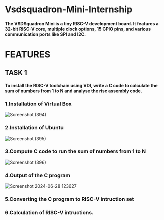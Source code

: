 # Vsdsquadron-Mini-Internship
####  The VSDSquadron Mini is a tiny RISC-V development board. It features a 32-bit RISC-V core, multiple clock options, 15 GPIO pins, and various communication ports like SPI and I2C.
# FEATURES 








## TASK 1
#### To install the RISC-V toolchain using VDI, write a C code to calculate the sum of numbers from 1 to N and analyse the risc assembly code.


### 1.Installation of Virtual Box
![Screenshot (394)](https://github.com/Saidharshinee/Vsdintern/assets/170953134/75931dd9-d9d4-4347-8901-877bb9123d4a)
### 2.Installation of Ubuntu

![Screenshot (395)](https://github.com/Saidharshinee/Vsdintern/assets/170953134/f50acee6-64be-415d-847f-2502bef14aca)
### 3.Compute C code to run the sum of numbers from 1 to N
![Screenshot (396)](https://github.com/Saidharshinee/Vsdintern/assets/170953134/cdc2ca3e-d110-4561-8621-458cfb40f646)

### 4.Output of the C program
![Screenshot 2024-06-28 123627](https://github.com/Saidharshinee/Vsdintern/assets/170953134/1440fc7f-222f-4455-9f71-060065c488ec)

### 5.Converting the C program to RISC-V intruction set
### 6.Calculation of RISC-V intructions.



